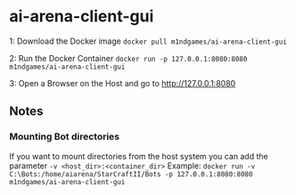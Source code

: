 # ai-arena-client-gui

1: Download the Docker image
```docker pull m1ndgames/ai-arena-client-gui```

2: Run the Docker Container
```docker run -p 127.0.0.1:8080:8080 m1ndgames/ai-arena-client-gui```

3: Open a Browser on the Host and go to http://127.0.0.1:8080

## Notes
### Mounting Bot directories
If you want to mount directories from the host system you can add the parameter
```-v <host_dir>:<container_dir>```
Example:
```docker run -v C:\Bots:/home/aiarena/StarCraftII/Bots -p 127.0.0.1:8080:8080 m1ndgames/ai-arena-client-gui```
